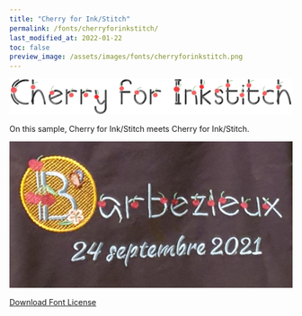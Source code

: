 ```yaml
---
title: "Cherry for Ink/Stitch"
permalink: /fonts/cherryforinkstitch/
last_modified_at: 2022-01-22
toc: false
preview_image: /assets/images/fonts/cherryforinkstitch.png
---
```


![Cherryforinkstitch](/assets/images/fonts/cherryforinkstitch.png)

On this sample, Cherry for Ink/Stitch meets Cherry for Ink/Stitch.

![CherryforKaalleen3](/assets/images/fonts/cherry2.jpg)


[Download Font License](https://github.com/inkstitch/inkstitch/tree/main/fonts/cherryforinkstitch/LICENSE)
